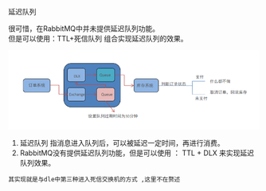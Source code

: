 延迟队列

很可惜，在RabbitMQ中并未提供延迟队列功能。 \
但是可以使用：TTL+死信队列 组合实现延迟队列的效果。

![img.png](img.png)

1. 延迟队列 指消息进入队列后，可以被延迟一定时间，再进行消费。
2. RabbitMQ没有提供延迟队列功能，但是可以使用 ： TTL + DLX 来实现延迟队列效果。

`其实现就是与dle中第三种进入死信交换机的方式 ,这里不在赘述`